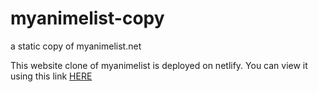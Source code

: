 # myanimelist-copy
a static copy of myanimelist.net


This website clone of myanimelist is deployed on netlify. You can view it using this link [HERE](https://vermillion-pastelito-d820aa.netlify.app)
